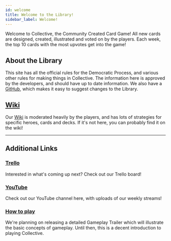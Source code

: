```yaml
---
id: welcome
title: Welcome to the Library!
sidebar_label: Welcome!
---
```


Welcome to Collective, the Community Created Card Game! All new cards are designed, created, illustrated and voted on by the players. Each week, the top 10 cards with the most upvotes get into the game!

## About the Library

This site has all the official rules for the Democratic Process, and various other rules for making things in Collective. The information here is approved by the developers, and should have up to date information. We also have a [GitHub](https://github.com/collectivecardgame/library), which makes it easy to suggest changes to the Library.

## [Wiki](https://collective.gamepedia.com/Collective_Wiki)

Our [Wiki](https://collective.gamepedia.com/Collective_Wiki) is moderated heavily by the players, and has lots of strategies for specific heroes, cards and decks. If it's not here, you can probably find it on the wiki!

---

## Additional Links

### [Trello](https://trello.com/b/awTNRGBD/collective-features-public-board)

Interested in what's coming up next? Check out our Trello board!

### [YouTube](https://www.youtube.com/channel/UCZ_kqdfFuO0piEACkezQ2RQ)

Check out our YouTube channel here, with uploads of our weekly streams!

### [How to play](https://collective.gg/howtoplay)

We're planning on releasing a detailed Gameplay Trailer which will illustrate the basic concepts of gameplay. Until then, this is a decent introduction to playing Collective.
